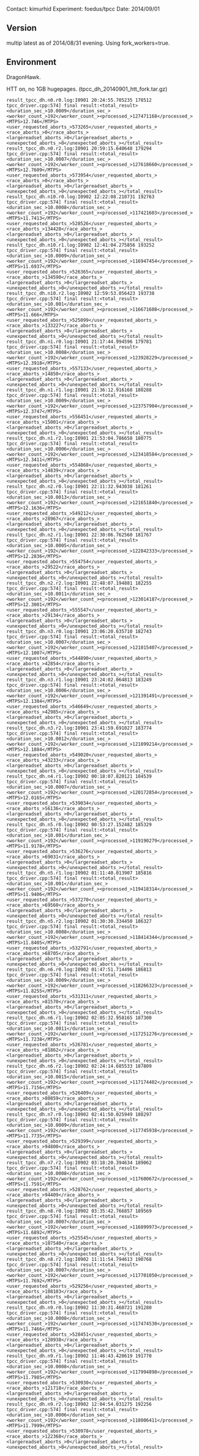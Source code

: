 Contact: kimurhid
Experiment: foedus/tpcc
Date: 2014/09/01

Version
-------
multip latest as of 2014/08/31 evening.
Using fork_workers=true.

Environment
-------
DragonHawk.

HTT on, no 1GB hugepages. (tpcc_dh_20140901_htt_fork.tar.gz)

    result_tpcc_dh.n0.r0.log:I0901 20:24:55.705235 178512 tpcc_driver.cpp:574] final result:<total_result><duration_sec_>10.0009</duration_sec_><worker_count_>192</worker_count_><processed_>127471168</processed_><MTPS>12.746</MTPS><user_requested_aborts_>573265</user_requested_aborts_><race_aborts_>0</race_aborts_><largereadset_aborts_>0</largereadset_aborts_><unexpected_aborts_>0</unexpected_aborts_></total_result>
    result_tpcc_dh.n0.r2.log:I0901 20:59:15.640648 179294 tpcc_driver.cpp:574] final result:<total_result><duration_sec_>10.0007</duration_sec_><worker_count_>192</worker_count_><processed_>127618660</processed_><MTPS>12.7609</MTPS><user_requested_aborts_>573954</user_requested_aborts_><race_aborts_>0</race_aborts_><largereadset_aborts_>0</largereadset_aborts_><unexpected_aborts_>0</unexpected_aborts_></total_result>
    result_tpcc_dh.n10.r0.log:I0902 12:22:08.210731 192763 tpcc_driver.cpp:574] final result:<total_result><duration_sec_>10.0008</duration_sec_><worker_count_>192</worker_count_><processed_>117421603</processed_><MTPS>11.7413</MTPS><user_requested_aborts_>528526</user_requested_aborts_><race_aborts_>134428</race_aborts_><largereadset_aborts_>0</largereadset_aborts_><unexpected_aborts_>0</unexpected_aborts_></total_result>
    result_tpcc_dh.n10.r1.log:I0902 12:41:04.275856 193252 tpcc_driver.cpp:574] final result:<total_result><duration_sec_>10.0009</duration_sec_><worker_count_>192</worker_count_><processed_>116947454</processed_><MTPS>11.6937</MTPS><user_requested_aborts_>526365</user_requested_aborts_><race_aborts_>134590</race_aborts_><largereadset_aborts_>0</largereadset_aborts_><unexpected_aborts_>0</unexpected_aborts_></total_result>
    result_tpcc_dh.n10.r2.log:I0902 12:59:53.056423 193738 tpcc_driver.cpp:574] final result:<total_result><duration_sec_>10.001</duration_sec_><worker_count_>192</worker_count_><processed_>116671608</processed_><MTPS>11.666</MTPS><user_requested_aborts_>525099</user_requested_aborts_><race_aborts_>133227</race_aborts_><largereadset_aborts_>0</largereadset_aborts_><unexpected_aborts_>0</unexpected_aborts_></total_result>
    result_tpcc_dh.n1.r0.log:I0901 21:17:44.994596 179781 tpcc_driver.cpp:574] final result:<total_result><duration_sec_>10.0008</duration_sec_><worker_count_>192</worker_count_><processed_>123928229</processed_><MTPS>12.3918</MTPS><user_requested_aborts_>557133</user_requested_aborts_><race_aborts_>14850</race_aborts_><largereadset_aborts_>0</largereadset_aborts_><unexpected_aborts_>0</unexpected_aborts_></total_result>
    result_tpcc_dh.n1.r1.log:I0901 21:36:12.916168 180288 tpcc_driver.cpp:574] final result:<total_result><duration_sec_>10.0009</duration_sec_><worker_count_>192</worker_count_><processed_>123757904</processed_><MTPS>12.3747</MTPS><user_requested_aborts_>556451</user_requested_aborts_><race_aborts_>15001</race_aborts_><largereadset_aborts_>0</largereadset_aborts_><unexpected_aborts_>0</unexpected_aborts_></total_result>
    result_tpcc_dh.n1.r2.log:I0901 21:53:04.786658 180775 tpcc_driver.cpp:574] final result:<total_result><duration_sec_>10.0006</duration_sec_><worker_count_>192</worker_count_><processed_>123418584</processed_><MTPS>12.3411</MTPS><user_requested_aborts_>554868</user_requested_aborts_><race_aborts_>14839</race_aborts_><largereadset_aborts_>0</largereadset_aborts_><unexpected_aborts_>0</unexpected_aborts_></total_result>
    result_tpcc_dh.n2.r0.log:I0901 22:11:32.943038 181261 tpcc_driver.cpp:574] final result:<total_result><duration_sec_>10.0013</duration_sec_><worker_count_>192</worker_count_><processed_>121651840</processed_><MTPS>12.1636</MTPS><user_requested_aborts_>549212</user_requested_aborts_><race_aborts_>28967</race_aborts_><largereadset_aborts_>0</largereadset_aborts_><unexpected_aborts_>0</unexpected_aborts_></total_result>
    result_tpcc_dh.n2.r1.log:I0901 22:30:06.762560 181767 tpcc_driver.cpp:574] final result:<total_result><duration_sec_>10.0005</duration_sec_><worker_count_>192</worker_count_><processed_>122842333</processed_><MTPS>12.2836</MTPS><user_requested_aborts_>554754</user_requested_aborts_><race_aborts_>29522</race_aborts_><largereadset_aborts_>0</largereadset_aborts_><unexpected_aborts_>0</unexpected_aborts_></total_result>
    result_tpcc_dh.n2.r2.log:I0901 22:48:07.194881 182255 tpcc_driver.cpp:574] final result:<total_result><duration_sec_>10.0011</duration_sec_><worker_count_>192</worker_count_><processed_>123014187</processed_><MTPS>12.3001</MTPS><user_requested_aborts_>555547</user_requested_aborts_><race_aborts_>29134</race_aborts_><largereadset_aborts_>0</largereadset_aborts_><unexpected_aborts_>0</unexpected_aborts_></total_result>
    result_tpcc_dh.n3.r0.log:I0901 23:06:20.635710 182743 tpcc_driver.cpp:574] final result:<total_result><duration_sec_>10.0007</duration_sec_><worker_count_>192</worker_count_><processed_>121015407</processed_><MTPS>12.1007</MTPS><user_requested_aborts_>544890</user_requested_aborts_><race_aborts_>42854</race_aborts_><largereadset_aborts_>0</largereadset_aborts_><unexpected_aborts_>0</unexpected_aborts_></total_result>
    result_tpcc_dh.n3.r1.log:I0901 23:24:02.064813 183249 tpcc_driver.cpp:574] final result:<total_result><duration_sec_>10.0006</duration_sec_><worker_count_>192</worker_count_><processed_>121391491</processed_><MTPS>12.1384</MTPS><user_requested_aborts_>546649</user_requested_aborts_><race_aborts_>42985</race_aborts_><largereadset_aborts_>0</largereadset_aborts_><unexpected_aborts_>0</unexpected_aborts_></total_result>
    result_tpcc_dh.n3.r2.log:I0901 23:41:59.691027 183774 tpcc_driver.cpp:574] final result:<total_result><duration_sec_>10.0012</duration_sec_><worker_count_>192</worker_count_><processed_>121899214</processed_><MTPS>12.1884</MTPS><user_requested_aborts_>549020</user_requested_aborts_><race_aborts_>43233</race_aborts_><largereadset_aborts_>0</largereadset_aborts_><unexpected_aborts_>0</unexpected_aborts_></total_result>
    result_tpcc_dh.n4.r1.log:I0902 00:18:07.820121 184539 tpcc_driver.cpp:574] final result:<total_result><duration_sec_>10.0007</duration_sec_><worker_count_>192</worker_count_><processed_>120172854</processed_><MTPS>12.0165</MTPS><user_requested_aborts_>539034</user_requested_aborts_><race_aborts_>56136</race_aborts_><largereadset_aborts_>0</largereadset_aborts_><unexpected_aborts_>0</unexpected_aborts_></total_result>
    result_tpcc_dh.n5.r0.log:I0902 00:53:27.152482 185329 tpcc_driver.cpp:574] final result:<total_result><duration_sec_>10.001</duration_sec_><worker_count_>192</worker_count_><processed_>119190279</processed_><MTPS>11.9178</MTPS><user_requested_aborts_>536276</user_requested_aborts_><race_aborts_>69031</race_aborts_><largereadset_aborts_>0</largereadset_aborts_><unexpected_aborts_>0</unexpected_aborts_></total_result>
    result_tpcc_dh.n5.r1.log:I0902 01:11:40.013907 185816 tpcc_driver.cpp:574] final result:<total_result><duration_sec_>10.001</duration_sec_><worker_count_>192</worker_count_><processed_>119418314</processed_><MTPS>11.9406</MTPS><user_requested_aborts_>537270</user_requested_aborts_><race_aborts_>69560</race_aborts_><largereadset_aborts_>0</largereadset_aborts_><unexpected_aborts_>0</unexpected_aborts_></total_result>
    result_tpcc_dh.n5.r2.log:I0902 01:30:30.334450 186327 tpcc_driver.cpp:574] final result:<total_result><duration_sec_>10.0008</duration_sec_><worker_count_>192</worker_count_><processed_>118414344</processed_><MTPS>11.8405</MTPS><user_requested_aborts_>532791</user_requested_aborts_><race_aborts_>68705</race_aborts_><largereadset_aborts_>0</largereadset_aborts_><unexpected_aborts_>0</unexpected_aborts_></total_result>
    result_tpcc_dh.n6.r0.log:I0902 01:47:51.714496 186813 tpcc_driver.cpp:574] final result:<total_result><duration_sec_>10.0009</duration_sec_><worker_count_>192</worker_count_><processed_>118266323</processed_><MTPS>11.8255</MTPS><user_requested_aborts_>531311</user_requested_aborts_><race_aborts_>81570</race_aborts_><largereadset_aborts_>0</largereadset_aborts_><unexpected_aborts_>0</unexpected_aborts_></total_result>
    result_tpcc_dh.n6.r1.log:I0902 02:05:32.958165 187300 tpcc_driver.cpp:574] final result:<total_result><duration_sec_>10.0011</duration_sec_><worker_count_>192</worker_count_><processed_>117251276</processed_><MTPS>11.7238</MTPS><user_requested_aborts_>526781</user_requested_aborts_><race_aborts_>81862</race_aborts_><largereadset_aborts_>0</largereadset_aborts_><unexpected_aborts_>0</unexpected_aborts_></total_result>
    result_tpcc_dh.n6.r2.log:I0902 02:24:14.685533 187809 tpcc_driver.cpp:574] final result:<total_result><duration_sec_>10.0015</duration_sec_><worker_count_>192</worker_count_><processed_>117174402</processed_><MTPS>11.7156</MTPS><user_requested_aborts_>526409</user_requested_aborts_><race_aborts_>80859</race_aborts_><largereadset_aborts_>0</largereadset_aborts_><unexpected_aborts_>0</unexpected_aborts_></total_result>
    result_tpcc_dh.n7.r0.log:I0902 02:41:50.025949 188297 tpcc_driver.cpp:574] final result:<total_result><duration_sec_>10.0009</duration_sec_><worker_count_>192</worker_count_><processed_>117745938</processed_><MTPS>11.7735</MTPS><user_requested_aborts_>529399</user_requested_aborts_><race_aborts_>94800</race_aborts_><largereadset_aborts_>0</largereadset_aborts_><unexpected_aborts_>0</unexpected_aborts_></total_result>
    result_tpcc_dh.n7.r2.log:I0902 03:18:20.394634 189062 tpcc_driver.cpp:574] final result:<total_result><duration_sec_>10.0008</duration_sec_><worker_count_>192</worker_count_><processed_>117600672</processed_><MTPS>11.7591</MTPS><user_requested_aborts_>528762</user_requested_aborts_><race_aborts_>94409</race_aborts_><largereadset_aborts_>0</largereadset_aborts_><unexpected_aborts_>0</unexpected_aborts_></total_result>
    result_tpcc_dh.n8.r0.log:I0902 03:35:42.766857 189569 tpcc_driver.cpp:574] final result:<total_result><duration_sec_>10.0007</duration_sec_><worker_count_>192</worker_count_><processed_>116899973</processed_><MTPS>11.6892</MTPS><user_requested_aborts_>525545</user_requested_aborts_><race_aborts_>107540</race_aborts_><largereadset_aborts_>0</largereadset_aborts_><unexpected_aborts_>0</unexpected_aborts_></total_result>
    result_tpcc_dh.n8.r2.log:I0902 11:11:54.794613 190768 tpcc_driver.cpp:574] final result:<total_result><duration_sec_>10.0007</duration_sec_><worker_count_>192</worker_count_><processed_>117701050</processed_><MTPS>11.7692</MTPS><user_requested_aborts_>529256</user_requested_aborts_><race_aborts_>108103</race_aborts_><largereadset_aborts_>0</largereadset_aborts_><unexpected_aborts_>0</unexpected_aborts_></total_result>
    result_tpcc_dh.n9.r0.log:I0902 11:30:31.460721 191280 tpcc_driver.cpp:574] final result:<total_result><duration_sec_>10.0008</duration_sec_><worker_count_>192</worker_count_><processed_>117474530</processed_><MTPS>11.7466</MTPS><user_requested_aborts_>528451</user_requested_aborts_><race_aborts_>120938</race_aborts_><largereadset_aborts_>0</largereadset_aborts_><unexpected_aborts_>0</unexpected_aborts_></total_result>
    result_tpcc_dh.n9.r1.log:I0902 11:46:43.420619 191770 tpcc_driver.cpp:574] final result:<total_result><duration_sec_>10.0008</duration_sec_><worker_count_>192</worker_count_><processed_>117994898</processed_><MTPS>11.7985</MTPS><user_requested_aborts_>530930</user_requested_aborts_><race_aborts_>121718</race_aborts_><largereadset_aborts_>0</largereadset_aborts_><unexpected_aborts_>0</unexpected_aborts_></total_result>
    result_tpcc_dh.n9.r2.log:I0902 12:04:54.031275 192256 tpcc_driver.cpp:574] final result:<total_result><duration_sec_>10.0006</duration_sec_><worker_count_>192</worker_count_><processed_>118006411</processed_><MTPS>11.7999</MTPS><user_requested_aborts_>530978</user_requested_aborts_><race_aborts_>122368</race_aborts_><largereadset_aborts_>0</largereadset_aborts_><unexpected_aborts_>0</unexpected_aborts_></total_result>
